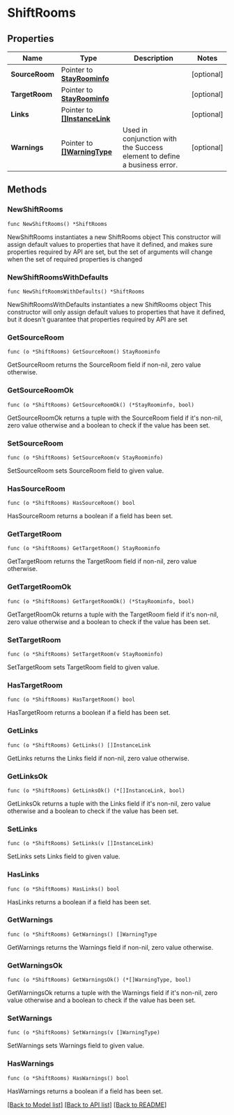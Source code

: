 # ShiftRooms

## Properties

Name | Type | Description | Notes
------------ | ------------- | ------------- | -------------
**SourceRoom** | Pointer to [**StayRoominfo**](StayRoominfo.md) |  | [optional] 
**TargetRoom** | Pointer to [**StayRoominfo**](StayRoominfo.md) |  | [optional] 
**Links** | Pointer to [**[]InstanceLink**](InstanceLink.md) |  | [optional] 
**Warnings** | Pointer to [**[]WarningType**](WarningType.md) | Used in conjunction with the Success element to define a business error. | [optional] 

## Methods

### NewShiftRooms

`func NewShiftRooms() *ShiftRooms`

NewShiftRooms instantiates a new ShiftRooms object
This constructor will assign default values to properties that have it defined,
and makes sure properties required by API are set, but the set of arguments
will change when the set of required properties is changed

### NewShiftRoomsWithDefaults

`func NewShiftRoomsWithDefaults() *ShiftRooms`

NewShiftRoomsWithDefaults instantiates a new ShiftRooms object
This constructor will only assign default values to properties that have it defined,
but it doesn't guarantee that properties required by API are set

### GetSourceRoom

`func (o *ShiftRooms) GetSourceRoom() StayRoominfo`

GetSourceRoom returns the SourceRoom field if non-nil, zero value otherwise.

### GetSourceRoomOk

`func (o *ShiftRooms) GetSourceRoomOk() (*StayRoominfo, bool)`

GetSourceRoomOk returns a tuple with the SourceRoom field if it's non-nil, zero value otherwise
and a boolean to check if the value has been set.

### SetSourceRoom

`func (o *ShiftRooms) SetSourceRoom(v StayRoominfo)`

SetSourceRoom sets SourceRoom field to given value.

### HasSourceRoom

`func (o *ShiftRooms) HasSourceRoom() bool`

HasSourceRoom returns a boolean if a field has been set.

### GetTargetRoom

`func (o *ShiftRooms) GetTargetRoom() StayRoominfo`

GetTargetRoom returns the TargetRoom field if non-nil, zero value otherwise.

### GetTargetRoomOk

`func (o *ShiftRooms) GetTargetRoomOk() (*StayRoominfo, bool)`

GetTargetRoomOk returns a tuple with the TargetRoom field if it's non-nil, zero value otherwise
and a boolean to check if the value has been set.

### SetTargetRoom

`func (o *ShiftRooms) SetTargetRoom(v StayRoominfo)`

SetTargetRoom sets TargetRoom field to given value.

### HasTargetRoom

`func (o *ShiftRooms) HasTargetRoom() bool`

HasTargetRoom returns a boolean if a field has been set.

### GetLinks

`func (o *ShiftRooms) GetLinks() []InstanceLink`

GetLinks returns the Links field if non-nil, zero value otherwise.

### GetLinksOk

`func (o *ShiftRooms) GetLinksOk() (*[]InstanceLink, bool)`

GetLinksOk returns a tuple with the Links field if it's non-nil, zero value otherwise
and a boolean to check if the value has been set.

### SetLinks

`func (o *ShiftRooms) SetLinks(v []InstanceLink)`

SetLinks sets Links field to given value.

### HasLinks

`func (o *ShiftRooms) HasLinks() bool`

HasLinks returns a boolean if a field has been set.

### GetWarnings

`func (o *ShiftRooms) GetWarnings() []WarningType`

GetWarnings returns the Warnings field if non-nil, zero value otherwise.

### GetWarningsOk

`func (o *ShiftRooms) GetWarningsOk() (*[]WarningType, bool)`

GetWarningsOk returns a tuple with the Warnings field if it's non-nil, zero value otherwise
and a boolean to check if the value has been set.

### SetWarnings

`func (o *ShiftRooms) SetWarnings(v []WarningType)`

SetWarnings sets Warnings field to given value.

### HasWarnings

`func (o *ShiftRooms) HasWarnings() bool`

HasWarnings returns a boolean if a field has been set.


[[Back to Model list]](../README.md#documentation-for-models) [[Back to API list]](../README.md#documentation-for-api-endpoints) [[Back to README]](../README.md)


